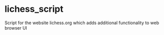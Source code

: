 # lichess_script
Script for the website lichess.org which adds additional functionality to web browser UI
